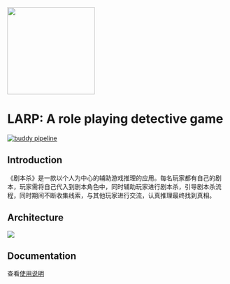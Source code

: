 <img src="http://114.55.104.99:8081/jbs.jfif" height="200" width="200">

# LARP: A role playing detective game

[![buddy pipeline](https://app.buddy.works/1020560484/larp/pipelines/pipeline/242443/badge.svg?token=820bdfd776c37b50f05bbe408714b724b0a0a1804a4d62f7e0d11e8f091aa0f7 "buddy pipeline")](https://app.buddy.works/1020560484/larp/pipelines/pipeline/242443)

## Introduction

《剧本杀》是一款以个人为中心的辅助游戏推理的应用。每名玩家都有自己的剧本，玩家需将自己代入到剧本角色中，同时辅助玩家进行剧本杀，引导剧本杀流程，同时期间不断收集线索，与其他玩家进行交流，认真推理最终找到真相。


## Architecture
<img src="http://114.55.104.99:8081/arc.png">


## Documentation

查看[使用说明](https://github.com/WindNotStop/LARP/wiki/LARP)
